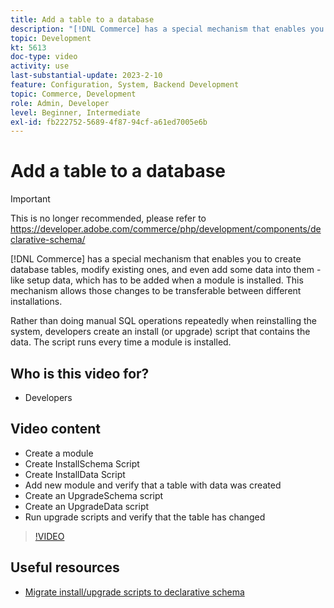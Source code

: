 ```yaml
---
title: Add a table to a database
description: "[!DNL Commerce] has a special mechanism that enables you to create database tables, modify existing ones, and even add some data into them."
topic: Development
kt: 5613
doc-type: video
activity: use
last-substantial-update: 2023-2-10
feature: Configuration, System, Backend Development
topic: Commerce, Development
role: Admin, Developer
level: Beginner, Intermediate
exl-id: fb222752-5689-4f87-94cf-a61ed7005e6b
---
```

# Add a table to a database

>[!IMPORTANT]
>
>This is no longer recommended, please refer to https://developer.adobe.com/commerce/php/development/components/declarative-schema/ 


[!DNL Commerce] has a special mechanism that enables you to create database tables, modify existing ones, and even add some data into them - like setup data, which has to be added when a module is installed. This mechanism allows those changes to be transferable between different installations.

Rather than doing manual SQL operations repeatedly when reinstalling the system, developers create an install (or upgrade) script that contains the data. The script runs every time a module is installed.

## Who is this video for?

- Developers

## Video content

- Create a module
- Create InstallSchema Script
- Create InstallData Script
- Add new module and verify that a table with data was created
- Create an UpgradeSchema script
- Create an UpgradeData script
- Run upgrade scripts and verify that the table has changed

>[!VIDEO](https://video.tv.adobe.com/v/35791?quality=12&learn=on)

## Useful resources

- [Migrate install/upgrade scripts to declarative schema](https://developer.adobe.com/commerce/php/development/components/declarative-schema/migration-scripts/)
